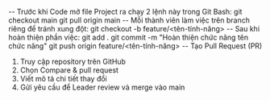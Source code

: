 -- Trước khi Code mở file Project ra chạy 2 lệnh này trong Git Bash:
git checkout main
git pull origin main
-- Mỗi thành viên làm việc trên branch riêng để tránh xung đột:
git checkout -b feature/<tên-tính-năng>
-- Sau khi hoàn thiện phần việc:
git add .
git commit -m "Hoàn thiện chức năng tên chức năng"
git push origin feature/<tên-tính-năng>
-- Tạo Pull Request (PR)
1. Truy cập repository trên GitHub
2. Chọn Compare & pull request
3. Viết mô tả chi tiết thay đổi
4. Gửi yêu cầu để Leader review và merge vào main
